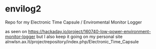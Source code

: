# envilog2
Repo for my Electronic Time Capsule / Enviromental Monitor Logger

as seen on https://hackaday.io/project/160740-low-power-environment-monitor-logger
but I also keep it going on my personal site alnwlsn.ax.lt/projectrepository/index.php/Electronic_Time_Capsule

